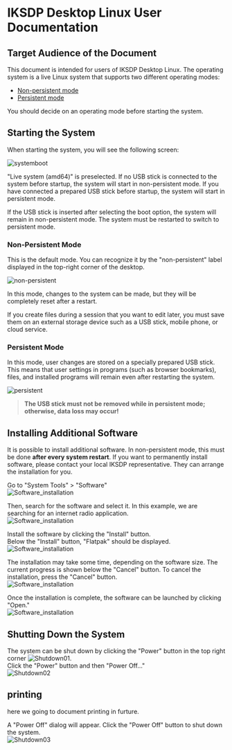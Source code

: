 # IKSDP Desktop Linux User Documentation  

## Target Audience of the Document  

This document is intended for users of IKSDP Desktop Linux. The operating system is a live Linux system that supports two different operating modes:  
- [Non-persistent mode](#non-persistent-mode)  
- [Persistent mode](#persistent-mode)  

You should decide on an operating mode before starting the system.  

## Starting the System  

When starting the system, you will see the following screen:  

![systemboot](../shared/images/systemboot.png)  

"Live system (amd64)" is preselected. If no USB stick is connected to the system before startup, the system will start in non-persistent mode. If you have connected a prepared USB stick before startup, the system will start in persistent mode.  

If the USB stick is inserted after selecting the boot option, the system will remain in non-persistent mode. The system must be restarted to switch to persistent mode.  

### Non-Persistent Mode  

This is the default mode. You can recognize it by the "non-persistent" label displayed in the top-right corner of the desktop.  

![non-persistent](../shared/images/non-persistent.png)  

In this mode, changes to the system can be made, but they will be completely reset after a restart.  

If you create files during a session that you want to edit later, you must save them on an external storage device such as a USB stick, mobile phone, or cloud service.  

### Persistent Mode  

In this mode, user changes are stored on a specially prepared USB stick. This means that user settings in programs (such as browser bookmarks), files, and installed programs will remain even after restarting the system.  

![persistent](../shared/images/persistent.png)  

> **The USB stick must not be removed while in persistent mode; otherwise, data loss may occur!**  

## Installing Additional Software  

It is possible to install additional software. In non-persistent mode, this must be done **after every system restart**. If you want to permanently install software, please contact your local IKSDP representative. They can arrange the installation for you.  

Go to "System Tools" > "Software"  
![Software_installation](../shared/images/install_software01.png)  

Then, search for the software and select it. In this example, we are searching for an internet radio application.  
![Software_installation](../shared/images/install_software02.png)  

Install the software by clicking the "Install" button.  
Below the "Install" button, "Flatpak" should be displayed.  
![Software_installation](../shared/images/install_software03.png)  

The installation may take some time, depending on the software size. The current progress is shown below the "Cancel" button. To cancel the installation, press the "Cancel" button.  
![Software_installation](../shared/images/install_software04.png)  

Once the installation is complete, the software can be launched by clicking "Open."  
![Software_installation](../shared/images/install_software05.png)  

## Shutting Down the System  

The system can be shut down by clicking the "Power" button in the top right corner ![Shutdown01](../shared/images/shutdown_power_symbol.png).  
Click the "Power" button and then "Power Off..."  
![Shutdown02](../shared/images/shutdown_power_menu.png) 

## printing

here we going to document printing in furture.


A "Power Off" dialog will appear. Click the "Power Off" button to shut down the system.  
![Shutdown03](../shared/images/shutdown_dialog.png)
